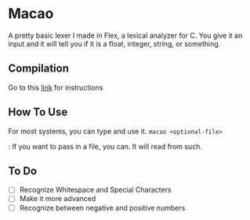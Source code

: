 # Macao
A pretty basic lexer I made in Flex, a lexical analyzer for C. You give it an input and it will tell you if it is a float, integer, string, or something.

## Compilation
Go to this [link](https://github.com/angelCarias/macao/blob/master/src/README.md) for instructions

## How To Use
For most systems, you can type and use it.
`macao <optional-file>`

**<optional-file>**: If you want to pass in a file, you can. It will read from such.

## To Do

 - [ ] Recognize Whitespace and Special Characters
 - [ ] Make it more advanced
 - [ ] Recognize between negative and positive numbers
